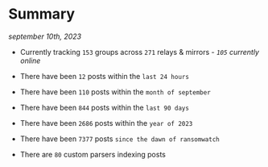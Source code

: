
# Summary
_september 10th, 2023_

- Currently tracking `153` groups across `271` relays & mirrors - _`105` currently online_

- There have been `12` posts within the `last 24 hours`

- There have been `110` posts within the `month of september`

- There have been `844` posts within the `last 90 days`

- There have been `2686` posts within the `year of 2023`

- There have been `7377` posts `since the dawn of ransomwatch`

- There are `80` custom parsers indexing posts
